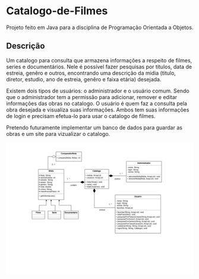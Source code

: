 # Catalogo-de-Filmes
Projeto feito em Java para a disciplina de Programação Orientada a Objetos.

## Descrição
Um catalogo para consulta que armazena informações a respeito de filmes, series e documentários. Nele é possível fazer pesquisas por titulos, data de estreia, genêro e outros, encontrando uma descrição da midia (titulo, diretor, estudio, ano de estreia, genêro e faixa etária) desejada.

Existem dois tipos de usuários: o administrador e o usuário comum.
Sendo que o administrador tem a permissão para adicionar, remover e editar informações das obras no catalogo. O usuário é quem faz a consulta pela obra desejada e visualiza suas informações. Ambos tem suas informações de login e precisam efetua-lo para usar o catalogo de filmes.

Pretendo futuramente implementar um banco de dados para guardar as obras e um site para vizualizar o catalogo.

![Diagrama de classes](diagrama_de_classes_catalogo.jpg)
